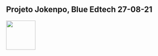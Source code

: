 ## Projeto Jokenpo, Blue Edtech 27-08-21
<p align="left">
  <img src="https://media-exp1.licdn.com/dms/image/C4E0BAQET4zubIYEjJQ/company-logo_200_200/0/1625249003866?e=2159024400&v=beta&t=AL_GUba4oxMd6gw0PcXSx3EpyI0F4bm5cBWF1m7OLSg" width="80px"
</p>
